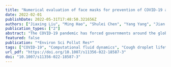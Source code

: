 ```yaml
---
title: "Numerical evaluation of face masks for prevention of COVID-19 airborne transmission"
date: 2022-02-01
publishDate: 2022-05-31T17:48:50.321656Z
authors: ["Jiaxing Liu", "Ming Hao", "Shulei Chen", "Yang Yang", "Jian Li", "Qi Mei", "Xin Bian", "Kun Liu"]
publication_types: ["2"]
abstract: "The COVID-19 pandemic has forced governments around the globe to apply various preventive measures for public health. One of the most effective measures is wearing face masks, which plays a vital role in blocking the transmission of droplets and aerosols. To understand the protective mechanism of face masks, especially in indoor environments, we apply a computational fluid dynamics technique to predict the lifetime of cough droplets. Therefore, we can assess the exposure risk in a ventilated room where an infected individual wears a face mask or not. We focus on the dynamic evaporation and diffusion of droplets in a human-cough process, which is a major cause for the spread of the virus. We find that wearing a face mask can effectively reduce the total mass and Sauter mean diameter of the residual droplets after a single cough. The mass concentration of virus-carrying droplets in the ventilated room decreases by 201, 43,786, and 307,060 times, corresponding to wearing cotton face masks, surgical face masks, and N95 face masks, respectively. However, the maximum travel distance of 80% droplets is insensitive to wearing a face mask or not. Therefore, the residual droplets are widely distributed due to the influence of indoor airflow. Furthermore, we study aerosol exposure risks in different areas of the room and find that high concentrations of aerosols occur in the streamline through an infected individual, especially next to the individual within 1.5 m. This strongly suggests a social distance despite the fact that the majority of droplets are filtered by face masks. This study explains the impact of face masks and airflow on indoor exposure risks and further inspires potential measures for public health, for example, no individuals should sit near the air supply opening."
featured: false
publication: "*Environ Sci Pollut Res*"
tags: ["COVID-19", "Computational fluid dynamics", "Cough droplet lifetime", "Exposure risks", "Face masks", "Ventilated rooms"]
url_pdf: "https://doi.org/10.1007/s11356-022-18587-3"
doi: "10.1007/s11356-022-18587-3"
---
```



